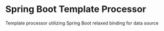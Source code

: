 Spring Boot Template Processor
============

Template processor utilizing Spring Boot relaxed binding for data source
